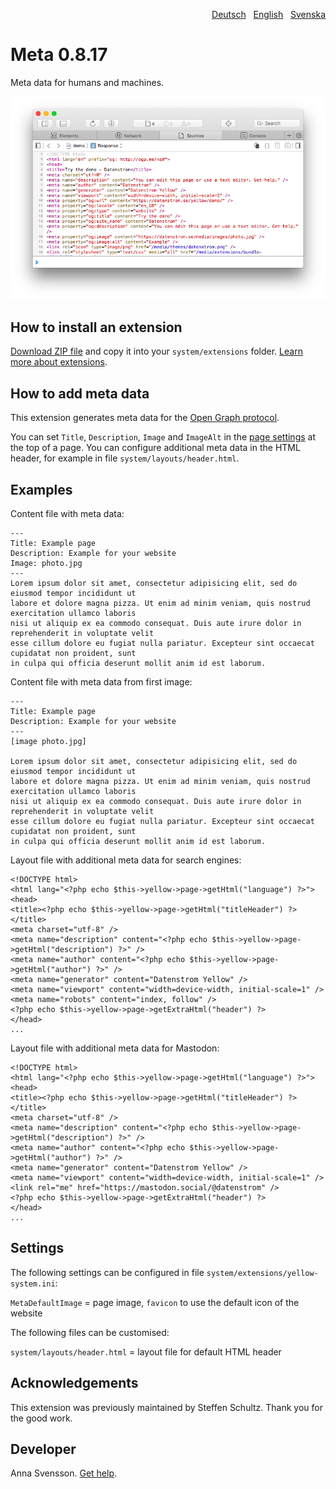 <p align="right"><a href="README-de.md">Deutsch</a> &nbsp; <a href="README.md">English</a> &nbsp; <a href="README-sv.md">Svenska</a></p>

# Meta 0.8.17

Meta data for humans and machines.

<p align="center"><img src="SCREENSHOT.png" alt="Screenshot"></p>

## How to install an extension

[Download ZIP file](https://github.com/annaesvensson/yellow-meta/archive/refs/heads/main.zip) and copy it into your `system/extensions` folder. [Learn more about extensions](https://github.com/annaesvensson/yellow-update).

## How to add meta data

This extension generates meta data for the [Open Graph protocol](https://ogp.me/).

You can set `Title`, `Description`, `Image` and `ImageAlt` in the [page settings](https://github.com/annaesvensson/yellow-core#settings-page) at the top of a page. You can configure additional meta data in the HTML header, for example in file `system/layouts/header.html`.

## Examples

Content file with meta data:

    ---
    Title: Example page
    Description: Example for your website
    Image: photo.jpg
    ---
    Lorem ipsum dolor sit amet, consectetur adipisicing elit, sed do eiusmod tempor incididunt ut 
    labore et dolore magna pizza. Ut enim ad minim veniam, quis nostrud exercitation ullamco laboris 
    nisi ut aliquip ex ea commodo consequat. Duis aute irure dolor in reprehenderit in voluptate velit 
    esse cillum dolore eu fugiat nulla pariatur. Excepteur sint occaecat cupidatat non proident, sunt 
    in culpa qui officia deserunt mollit anim id est laborum.

Content file with meta data from first image:

    ---
    Title: Example page
    Description: Example for your website
    ---
    [image photo.jpg]

    Lorem ipsum dolor sit amet, consectetur adipisicing elit, sed do eiusmod tempor incididunt ut 
    labore et dolore magna pizza. Ut enim ad minim veniam, quis nostrud exercitation ullamco laboris 
    nisi ut aliquip ex ea commodo consequat. Duis aute irure dolor in reprehenderit in voluptate velit 
    esse cillum dolore eu fugiat nulla pariatur. Excepteur sint occaecat cupidatat non proident, sunt 
    in culpa qui officia deserunt mollit anim id est laborum.

Layout file with additional meta data for search engines:

    <!DOCTYPE html>
    <html lang="<?php echo $this->yellow->page->getHtml("language") ?>">
    <head>
    <title><?php echo $this->yellow->page->getHtml("titleHeader") ?></title>
    <meta charset="utf-8" />
    <meta name="description" content="<?php echo $this->yellow->page->getHtml("description") ?>" />
    <meta name="author" content="<?php echo $this->yellow->page->getHtml("author") ?>" />
    <meta name="generator" content="Datenstrom Yellow" />
    <meta name="viewport" content="width=device-width, initial-scale=1" />
    <meta name="robots" content="index, follow" />
    <?php echo $this->yellow->page->getExtraHtml("header") ?>
    </head>
    ...

Layout file with additional meta data for Mastodon:

    <!DOCTYPE html>
    <html lang="<?php echo $this->yellow->page->getHtml("language") ?>">
    <head>
    <title><?php echo $this->yellow->page->getHtml("titleHeader") ?></title>
    <meta charset="utf-8" />
    <meta name="description" content="<?php echo $this->yellow->page->getHtml("description") ?>" />
    <meta name="author" content="<?php echo $this->yellow->page->getHtml("author") ?>" />
    <meta name="generator" content="Datenstrom Yellow" />
    <meta name="viewport" content="width=device-width, initial-scale=1" />
    <link rel="me" href="https://mastodon.social/@datenstrom" />
    <?php echo $this->yellow->page->getExtraHtml("header") ?>
    </head>
    ...

## Settings

The following settings can be configured in file `system/extensions/yellow-system.ini`:

`MetaDefaultImage` = page image, `favicon` to use the default icon of the website  

The following files can be customised:

`system/layouts/header.html` = layout file for default HTML header  

## Acknowledgements

This extension was previously maintained by Steffen Schultz. Thank you for the good work.

## Developer

Anna Svensson. [Get help](https://datenstrom.se/yellow/help/).
